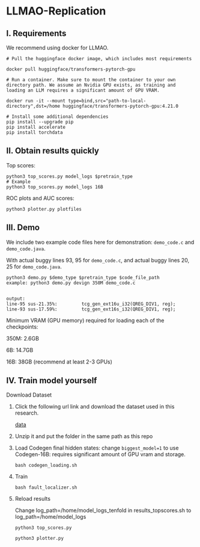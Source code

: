 # LLMAO-Replication

I. Requirements
--------------------
We recommend using docker for LLMAO.
```
# Pull the huggingface docker image, which includes most requirements

docker pull huggingface/transformers-pytorch-gpu

# Run a container. Make sure to mount the container to your own directory path. We assume an Nvidia GPU exists, as training and loading an LLM requires a significant amount of GPU VRAM.

docker run -it --mount type=bind,src="path-to-local-directory",dst=/home huggingface/transformers-pytorch-gpu:4.21.0

# Install some additional dependencies
pip install --upgrade pip
pip install accelerate
pip install torchdata
```

II. Obtain results quickly
---------------------------
Top scores:
```
python3 top_scores.py model_logs $pretrain_type
# Example
python3 top_scores.py model_logs 16B
```



ROC plots and AUC scores:
```
python3 plotter.py plotfiles
```

III. Demo
---------------------------
We include two example code files here for demonstration: `demo_code.c` and `demo_code.java`.

With actual buggy lines 93, 95 for `demo_code.c`,
and actual buggy lines 20, 25 for `demo_code.java`.

```
python3 demo.py $demo_type $pretrain_type $code_file_path
example: python3 demo.py devign 350M demo_code.c


output: 
line-95 sus-21.35%:         tcg_gen_ext16u_i32(QREG_DIV1, reg);
line-93 sus-17.59%:         tcg_gen_ext16s_i32(QREG_DIV1, reg);
```

Minimum VRAM (GPU memory) required for loading each of the checkpoints:

350M: 2.6GB

6B: 14.7GB

16B: 38GB (recommend at least 2-3 GPUs)

IV. Train model yourself
---------------------------
Download Dataset
1. Click the following url link and download the dataset used in this research.

    [data](https://mega.nz/folder/hHIjjZoA#v2BxPdzMlHwH0gBDg9oUjQ)

2. Unzip it and put the folder in the same path as this repo

3. Load Codegen final hidden states:
    change `biggest_model=1` to use Codegen-16B: requires significant amount of GPU vram and storage.

    `bash codegen_loading.sh`

4. Train 

    `bash fault_localizer.sh`

5. Reload results

    Change log_path=/home/model_logs_tenfold in results_topscores.sh to log_path=/home/model_logs

    `python3 top_scores.py`

    `python3 plotter.py`




